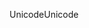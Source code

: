 <span data-ttu-id="c57a1-101">Unicode</span><span class="sxs-lookup"><span data-stu-id="c57a1-101">Unicode</span></span>